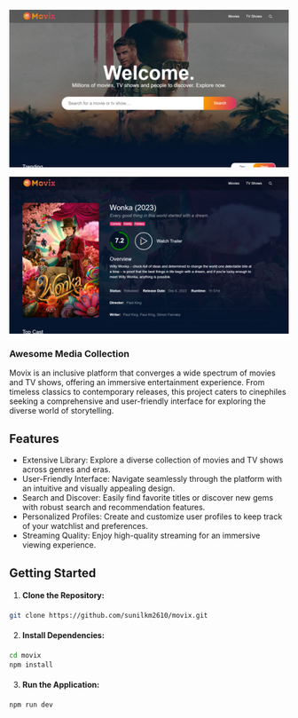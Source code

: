![Alt text](/src/assets/projectImg/home.png "Home Page")

![Alt text](/src/assets/projectImg/detail.png "Detail Page")

### Awesome Media Collection

Movix is an inclusive platform that converges a wide spectrum of movies and TV shows, offering an immersive entertainment experience. From timeless classics to contemporary releases, this project caters to cinephiles seeking a comprehensive and user-friendly interface for exploring the diverse world of storytelling.

## Features

- Extensive Library: Explore a diverse collection of movies and TV shows across genres and eras.
- User-Friendly Interface: Navigate seamlessly through the platform with an intuitive and visually appealing design.
- Search and Discover: Easily find favorite titles or discover new gems with robust search and recommendation features.
- Personalized Profiles: Create and customize user profiles to keep track of your watchlist and preferences.
- Streaming Quality: Enjoy high-quality streaming for an immersive viewing experience.

## Getting Started
1. #### Clone the Repository:
```sh
git clone https://github.com/sunilkm2610/movix.git
```

2. #### Install Dependencies:
```sh
cd movix
npm install
```

3. #### Run the Application:
```sh
npm run dev
```